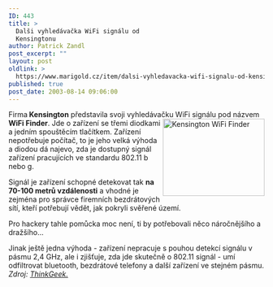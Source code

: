 ```yaml
---
ID: 443
title: >
  Dalši vyhledávačka WiFi signálu od
  Kensingtonu
author: Patrick Zandl
post_excerpt: ""
layout: post
oldlink: >
  https://www.marigold.cz/item/dalsi-vyhledavacka-wifi-signalu-od-kensingtonu
published: true
post_date: 2003-08-14 09:06:00
---
```

<p>
Firma<STRONG> Kensington</STRONG> představila svoji vyhledávačku WiFi signálu pod názvem <STRONG>WiFi Finder</STRONG>. Jde o <IMG height=152 alt="Kensington WiFi Finder" src="/wp-content/uploads/kensingtonwififinder.jpg" width=200 align=right>zařízení se třemi diodkami a jedním spouštěcím tlačítkem. Zařízení nepotřebuje počítač, to je jeho velká výhoda a diodou dá najevo, zda je dostupný signál zařízení pracujících ve standardu 802.11 b nebo g. </p>

<p>
Signál je zařízení schopné detekovat tak <STRONG>na 70-100 metrů vzdálenosti</STRONG> a vhodné je zejména pro správce firemních bezdrátových sítí, kteří potřebují vědět, jak pokryli svěřené území. </p>

<p>
Pro hackery tahle pomůcka moc není, ti by potřebovali něco náročnějšího a dražšího... </p>

<p>
Jinak ještě jedna výhoda - zařízení nepracuje s pouhou detekcí signálu v pásmu 2,4 GHz, ale i zjišťuje, zda jde skutečně o 802.11 signál - umí odfiltrovat bluetooth, bezdrátové telefony a další zařízení ve stejném pásmu. <BR><EM>Zdroj: </EM><A href="http://www.thinkgeek.com/computing/accessories/6247/" target=_blank><EM>ThinkGeek.</EM></A></p>
